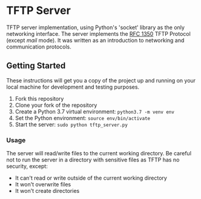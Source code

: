 # TFTP Server

TFTP server implementation, using Python's 'socket' library as the only networking interface. The server implements the [RFC 1350](https://tools.ietf.org/html/rfc1350) TFTP Protocol (except _mail_ mode). It was written as an introduction to networking and communication protocols.


## Getting Started

These instructions will get you a copy of the project up and running on your local machine for development and testing purposes.

1. Fork this repository
2. Clone your fork of the repository
3. Create a Python 3.7 virtual environment: `python3.7 -m venv env`
4. Set the Python environment: `source env/bin/activate`
5. Start the server: `sudo python tftp_server.py`

### Usage

The server will read/write files to the current working directory. Be careful not to run the server in a directory with sensitive files as TFTP has no security, except:

* It can't read or write outside of the current working directory
* It won't overwrite files
* It won't create directories
